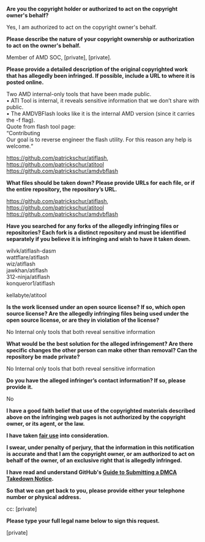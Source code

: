 **Are you the copyright holder or authorized to act on the copyright owner's behalf?**

Yes, I am authorized to act on the copyright owner's behalf.

**Please describe the nature of your copyright ownership or authorization to act on the owner's behalf.**

Member of AMD SOC, [private], [private].

**Please provide a detailed description of the original copyrighted work that has allegedly been infringed. If possible, include a URL to where it is posted online.**

Two AMD internal-only tools that have been made public.  
• ATI Tool is internal, it reveals sensitive information that we don’t share with public.  
• The AMDVBFlash looks like it is the internal AMD version (since it carries the -f flag).  
Quote from flash tool page:  
“Contributing  
Our goal is to reverse engineer the flash utility. For this reason any help is welcome.“

https://github.com/patrickschur/atiflash,  
https://github.com/patrickschur/atitool  
https://github.com/patrickschur/amdvbflash  

**What files should be taken down? Please provide URLs for each file, or if the entire repository, the repository’s URL.**

https://github.com/patrickschur/atiflash,  
https://github.com/patrickschur/atitool  
https://github.com/patrickschur/amdvbflash

**Have you searched for any forks of the allegedly infringing files or repositories? Each fork is a distinct repository and must be identified separately if you believe it is infringing and wish to have it taken down.**

wilvk/atiflash-dasm  
wattflare/atiflash  
wiz/atiflash  
jawkhan/atiflash  
312-ninja/atiflash  
konqueror1/atiflash

kellabyte/atitool

**Is the work licensed under an open source license? If so, which open source license? Are the allegedly infringing files being used under the open source license, or are they in violation of the license?**

No Internal only tools that both reveal sensitive information

**What would be the best solution for the alleged infringement? Are there specific changes the other person can make other than removal? Can the repository be made private?**

No Internal only tools that both reveal sensitive information

**Do you have the alleged infringer’s contact information? If so, please provide it.**

No

**I have a good faith belief that use of the copyrighted materials described above on the infringing web pages is not authorized by the copyright owner, or its agent, or the law.**

**I have taken <a href="https://www.lumendatabase.org/topics/22">fair use</a> into consideration.**

**I swear, under penalty of perjury, that the information in this notification is accurate and that I am the copyright owner, or am authorized to act on behalf of the owner, of an exclusive right that is allegedly infringed.**

**I have read and understand GitHub's <a href="https://docs.github.com/articles/guide-to-submitting-a-dmca-takedown-notice/">Guide to Submitting a DMCA Takedown Notice</a>.**

**So that we can get back to you, please provide either your telephone number or physical address.**

cc: [private]

**Please type your full legal name below to sign this request.**

[private]
